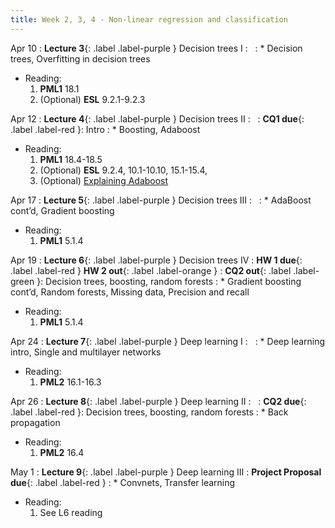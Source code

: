 ```yaml
---
title: Week 2, 3, 4 - Non-linear regression and classification
---
```


Apr 10
: **Lecture 3**{: .label .label-purple } Decision trees I 
  : &nbsp;
: * Decision trees, Overfitting in decision trees
  * Reading: 
      1. **PML1** 18.1
      1. (Optional) **ESL** 9.2.1-9.2.3

Apr 12
: **Lecture 4**{: .label .label-purple } Decision trees II 
  : &nbsp;
: **CQ1 due**{: .label .label-red }: Intro
: * Boosting, Adaboost
  * Reading:
      1. **PML1** 18.4-18.5
      1. (Optional) **ESL** 9.2.4, 10.1-10.10, 15.1-15.4, 
      1. (Optional) [Explaining Adaboost](http://rob.schapire.net/papers/explaining-adaboost.pdf)

Apr 17
: **Lecture 5**{: .label .label-purple } Decision trees III
  : &nbsp;
: * AdaBoost cont’d, Gradient boosting
  * Reading: 
      1. **PML1** 5.1.4

Apr 19
: **Lecture 6**{: .label .label-purple } Decision trees IV
  : **HW 1 due**{: .label .label-red }  **HW 2 out**{: .label .label-orange }
: **CQ2 out**{: .label .label-green }: Decision trees, boosting, random forests
: *  Gradient boosting cont’d, Random forests, Missing data, Precision and recall
  * Reading:
      1. **PML1** 5.1.4

Apr 24
: **Lecture 7**{: .label .label-purple } Deep learning I
  : &nbsp;
: * Deep learning intro, Single and multilayer networks
  * Reading: 
      1. **PML2** 16.1-16.3

Apr 26
: **Lecture 8**{: .label .label-purple } Deep learning II
  : &nbsp;
: **CQ2 due**{: .label .label-red }: Decision trees, boosting, random forests
: * Back propagation
  * Reading:
      1. **PML2** 16.4

May 1
: **Lecture 9**{: .label .label-purple } Deep learning III
  : **Project Proposal due**{: .label .label-red } 
: * Convnets, Transfer learning
  * Reading: 
      1. See L6 reading

